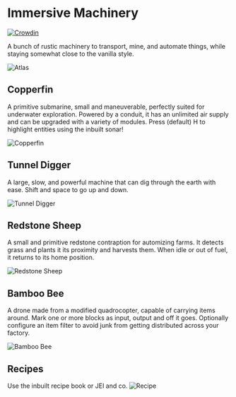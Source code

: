 # Immersive Machinery

[![Crowdin](https://badges.crowdin.net/immersive-collection/localized.svg)](https://crowdin.com/project/immersive-collection)

A bunch of rustic machinery to transport, mine, and automate things, while staying somewhat close to the vanilla style.

![Atlas](https://api.rk.conczin.net/mcr/atlas?minecraft_version=1.20.1&locations=%23immersive_machinery%3Arecipes&dependencies=https%3A%2F%2Fgithub.com%2FLuke100000%2FImmersiveAircraft%3Bhttps%3A%2F%2Fgithub.com%2FLuke100000%2FImmersiveMachinery&resolution=32&background=fancy&row_size=9&_c=1)

## Copperfin

A primitive submarine, small and maneuverable, perfectly suited for underwater exploration.
Powered by a conduit, it has an unlimited air supply and can be upgraded with a variety of modules.
Press (default) H to highlight entities using the inbuilt sonar!

![Copperfin](https://cdn.conczin.net/cdn-cgi/image/fit=scale-down,w=1920,f=jpeg/https://cdn.conczin.net/immersive_machinery/copperfin.png)

## Tunnel Digger

A large, slow, and powerful machine that can dig through the earth with ease.
Shift and space to go up and down.

![Tunnel Digger](https://cdn.conczin.net/cdn-cgi/image/fit=scale-down,w=1920,f=jpeg/https://cdn.conczin.net/immersive_machinery/tunnel_digger.png)

## Redstone Sheep

A small and primitive redstone contraption for automizing farms.
It detects grass and plants it its proximity and harvests them.
When idle or out of fuel, it returns to its home position.

![Redstone Sheep](https://cdn.conczin.net/cdn-cgi/image/fit=scale-down,w=1920,f=jpeg/https://cdn.conczin.net/immersive_machinery/redstone_sheep.png)

## Bamboo Bee

A drone made from a modified quadrocopter, capable of carrying items around.
Mark one or more blocks as input, output and off it goes.
Optionally configure an item filter to avoid junk from getting distributed across your factory.

![Bamboo Bee](https://cdn.conczin.net/cdn-cgi/image/fit=scale-down,w=1920,f=jpeg/https://cdn.conczin.net/immersive_machinery/bambobee.png)

## Recipes

Use the inbuilt recipe book or JEI and co.
![Recipe](https://api.rk.conczin.net/mcr/recipes?minecraft_version=1.20.1&locations=immersive_machinery%3A.*&dependencies=https%3A%2F%2Fgithub.com%2FLuke100000%2FImmersiveAircraft%3Bhttps%3A%2F%2Fgithub.com%2FLuke100000%2FImmersiveMachinery&resolution=32&animated=false&&row_width=512)